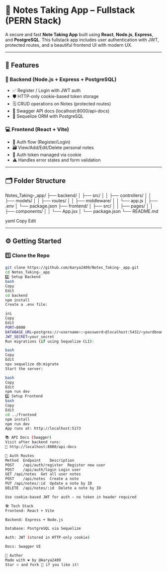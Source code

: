 # 📝 Notes Taking App – Fullstack (PERN Stack)

A secure and fast **Note Taking App** built using **React**, **Node.js**, **Express**, and **PostgreSQL**. This fullstack app includes user authentication with JWT, protected routes, and a beautiful frontend UI with modern UX.

---

## 🚀 Features

### 🔧 Backend (Node.js + Express + PostgreSQL)
- ✅ Register / Login with JWT auth
- 🛡️ HTTP-only cookie-based token storage
- 🗒️ CRUD operations on Notes (protected routes)
- 📄 Swagger API docs (localhost:8000/api-docs)
- 🧱 Sequelize ORM with PostgreSQL

### 💻 Frontend (React + Vite)
- 🔐 Auth flow (Register/Login)
- 🗃️ View/Add/Edit/Delete personal notes
- 🍪 Auth token managed via cookie
- ⚠️ Handles error states and form validation

---

## 🗂️ Folder Structure

Notes_Taking-_app/
├── backend/
│ ├── src/
│ │ ├── controllers/
│ │ ├── models/
│ │ ├── routes/
│ │ ├── middleware/
│ │ └── app.js
│ ├── .env
│ └── package.json
├── frontend/
│ ├── src/
│ │ ├── pages/
│ │ ├── components/
│ │ └── App.jsx
│ └── package.json
└── README.md

yaml
Copy
Edit

---

## ⚙️ Getting Started

### 1️⃣ Clone the Repo

```bash
git clone https://github.com/Aarya2409/Notes_Taking-_app.git
cd Notes_Taking-_app
2️⃣ Setup Backend
bash
Copy
Edit
cd backend
npm install
Create a .env file:

ini
Copy
Edit
PORT=8000
DATABASE_URL=postgres://<username>:<password>@localhost:5432/<yourdbname>
JWT_SECRET=your_secret
Run migrations (if using Sequelize CLI):

bash
Copy
Edit
npx sequelize db:migrate
Start the server:

bash
Copy
Edit
npm run dev
3️⃣ Setup Frontend
bash
Copy
Edit
cd ../frontend
npm install
npm run dev
App runs at: http://localhost:5173

📚 API Docs (Swagger)
Visit after backend runs:
🔗 http://localhost:8000/api-docs

🔐 Auth Routes
Method	Endpoint	Description
POST	/api/auth/register	Register new user
POST	/api/auth/login	Login user
GET	/api/notes	Get all user notes
POST	/api/notes	Create a note
PUT	/api/notes/:id	Update a note by ID
DELETE	/api/notes/:id	Delete a note by ID

Use cookie-based JWT for auth — no token in header required

🛠️ Tech Stack
Frontend: React + Vite

Backend: Express + Node.js

Database: PostgreSQL via Sequelize

Auth: JWT (stored in HTTP-only cookie)

Docs: Swagger UI

🙌 Author
Made with ❤️ by @Aarya2409
Star ⭐ and Fork 🍴 if you like it!

